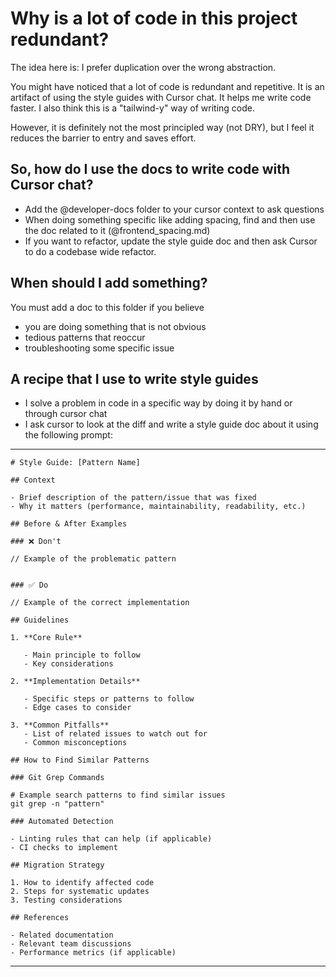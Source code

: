 # Why is a lot of code in this project redundant?

The idea here is: I prefer duplication over the wrong abstraction.

You might have noticed that a lot of code is redundant and repetitive.
It is an artifact of using the style guides with Cursor chat. It helps me write code faster.
I also think this is a "tailwind-y" way of writing code.

However, it is definitely not the most principled way (not DRY), but I feel it reduces the barrier to entry and saves effort.

## So, how do I use the docs to write code with Cursor chat?

- Add the @developer-docs folder to your cursor context to ask questions
- When doing something specific like adding spacing, find and then use the doc related to it (@frontend_spacing.md)
- If you want to refactor, update the style guide doc and then ask Cursor to do a codebase wide refactor.

## When should I add something?

You must add a doc to this folder if you believe

- you are doing something that is not obvious
- tedious patterns that reoccur
- troubleshooting some specific issue

## A recipe that I use to write style guides

- I solve a problem in code in a specific way by doing it by hand or through cursor chat
- I ask cursor to look at the diff and write a style guide doc about it using the following prompt:

---

```
# Style Guide: [Pattern Name]

## Context

- Brief description of the pattern/issue that was fixed
- Why it matters (performance, maintainability, readability, etc.)

## Before & After Examples

### ❌ Don't

// Example of the problematic pattern


### ✅ Do

// Example of the correct implementation

## Guidelines

1. **Core Rule**

   - Main principle to follow
   - Key considerations

2. **Implementation Details**

   - Specific steps or patterns to follow
   - Edge cases to consider

3. **Common Pitfalls**
   - List of related issues to watch out for
   - Common misconceptions

## How to Find Similar Patterns

### Git Grep Commands

# Example search patterns to find similar issues
git grep -n "pattern"

### Automated Detection

- Linting rules that can help (if applicable)
- CI checks to implement

## Migration Strategy

1. How to identify affected code
2. Steps for systematic updates
3. Testing considerations

## References

- Related documentation
- Relevant team discussions
- Performance metrics (if applicable)
```

---
